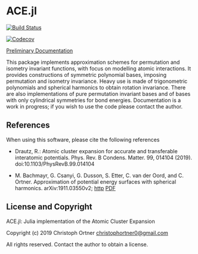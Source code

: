 # ACE.jl

[![Build Status](https://travis-ci.com/JuliaMolSim/ACE.jl.svg?branch=master)](https://travis-ci.com/JuliaMolSim/ACE.jl)

[![Codecov](https://codecov.io/gh/JuliaMolSim/ACE.jl/branch/master/graph/badge.svg)](https://codecov.io/gh/JuliaMolSim/ACE.jl)

[Preliminary Documentation](https://juliamolsim.github.io/ACE.jl/dev/)

This package implements approximation schemes for permutation and isometry invariant functions, with focus on modelling atomic interactions. It provides constructions of symmetric polynomial bases, imposing permutation and isometry invariance.
Heavy use is made of trigonometric polynomials and spherical harmonics to obtain rotation invariance. There are also implementations of pure permutation invariant bases and of bases with only cylindrical symmetries for bond energies.
Documentation is a work in progress; if you wish to use the code please contact the author.



## References

When using this software, please cite the following references

* Drautz, R.: Atomic cluster expansion for accurate and transferable interatomic potentials. Phys. Rev. B Condens. Matter. 99, 014104 (2019). doi:10.1103/PhysRevB.99.014104

* M. Bachmayr, G. Csanyi, G. Dusson, S. Etter, C. van der Oord, and C. Ortner. Approximation of potential energy surfaces with spherical harmonics. arXiv:1911.03550v2; [http](https://arxiv.org/abs/1911.03550) [PDF](https://arxiv.org/pdf/1911.03550.pdf)


## License and Copyright

ACE.jl: Julia implementation of the Atomic Cluster Expansion

Copyright (c) 2019 Christoph Ortner <christophortner0@gmail.com>

All rights reserved. Contact the author to obtain a license.
